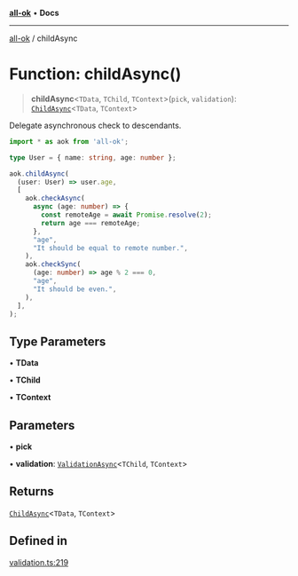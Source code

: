 [**all-ok**](../README.md) • **Docs**

***

[all-ok](../README.md) / childAsync

# Function: childAsync()

> **childAsync**\<`TData`, `TChild`, `TContext`\>(`pick`, `validation`): [`ChildAsync`](../type-aliases/ChildAsync.md)\<`TData`, `TContext`\>

Delegate asynchronous check to descendants.

```ts
import * as aok from 'all-ok';

type User = { name: string, age: number };

aok.childAsync(
  (user: User) => user.age,
  [
    aok.checkAsync(
      async (age: number) => {
        const remoteAge = await Promise.resolve(2);
        return age === remoteAge;
      },
      "age",
      "It should be equal to remote number.",
    ),
    aok.checkSync(
      (age: number) => age % 2 === 0,
      "age",
      "It should be even.",
    ),
  ],
);
```

## Type Parameters

• **TData**

• **TChild**

• **TContext**

## Parameters

• **pick**

• **validation**: [`ValidationAsync`](../type-aliases/ValidationAsync.md)\<`TChild`, `TContext`\>

## Returns

[`ChildAsync`](../type-aliases/ChildAsync.md)\<`TData`, `TContext`\>

## Defined in

[validation.ts:219](https://github.com/oreshinya/all-ok/blob/dfff127c5eb58a58e8edbe24045bd413de99450a/src/validation.ts#L219)
